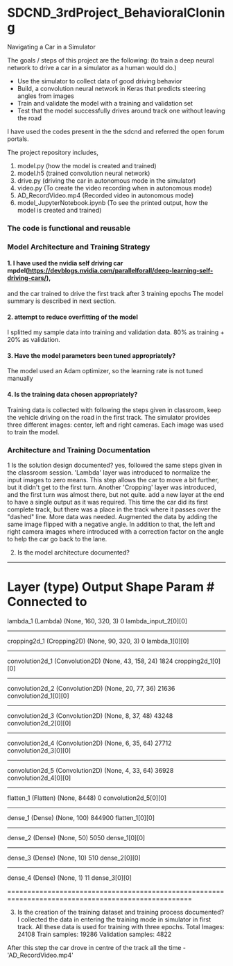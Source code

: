 # SDCND_3rdProject_BehavioralCloning
Navigating a Car in a Simulator

The goals / steps of this project are the following: (to train a deep neural network to drive a car in a simulator as a human would do.)

* Use the simulator to collect data of good driving behavior
* Build, a convolution neural network in Keras that predicts steering angles from images
* Train and validate the model with a training and validation set
* Test that the model successfully drives around track one without leaving the road

I have used the codes present in the the sdcnd and referred the open forum portals.

The project repository includes,
1. model.py (how the model is created and trained)
2. model.h5 (trained convolution neural network)
3. drive.py (driving the car in autonomous mode in the simulator)
4. video.py (To create the video recording when in autonomous mode)
5. AD_RecordVideo.mp4 (Recorded video in autonomous mode)
6. model_JupyterNotebook.ipynb (To see the printed output, how the model is created and trained)

### The code is functional and reusable
### Model Architecture and Training Strategy
#### 1. I have used the nvidia self driving car mpdel(https://devblogs.nvidia.com/parallelforall/deep-learning-self-driving-cars/), 
and the car trained to drive the first track after 3 training epochs 
The model summary is described in next section.
#### 2. attempt to reduce overfitting of the model
I splitted my sample data into training and validation data.  80% as training + 20% as validation.

#### 3. Have the model parameters been tuned appropriately?
The model used an Adam optimizer, so the learning rate is not tuned manually 

#### 4. Is the training data chosen appropriately?
Training data is collected with following the steps given in classroom, keep the vehicle driving on the road in the first track.
The simulator provides three different images: center, left and right cameras. Each image was used to train the model.

### Architecture and Training Documentation
1 Is the solution design documented?
yes, followed the same steps given in the classroom session. 'Lambda' layer was introduced to normalize the input images to zero means. This step allows the car to move a bit further, but it didn't get to the first turn. Another 'Cropping' layer was introduced, and the first turn was almost there, but not quite.
add a new layer at the end to have a single output as it was required. This time the car did its first complete track, but there was a place in the track where it passes over the "dashed" line. More data was needed. Augmented the data by adding the same image flipped with a negative angle. In addition to that, the left and right camera images where introduced with a correction factor on the angle to help the car go back to the lane. 

2. Is the model architecture documented?
____________________________________________________________________________________________________
Layer (type)                     Output Shape          Param #     Connected to                     
====================================================================================================
lambda_1 (Lambda)                (None, 160, 320, 3)   0           lambda_input_2[0][0]             
____________________________________________________________________________________________________
cropping2d_1 (Cropping2D)        (None, 90, 320, 3)    0           lambda_1[0][0]                   
____________________________________________________________________________________________________
convolution2d_1 (Convolution2D)  (None, 43, 158, 24)   1824        cropping2d_1[0][0]               
____________________________________________________________________________________________________
convolution2d_2 (Convolution2D)  (None, 20, 77, 36)    21636       convolution2d_1[0][0]            
____________________________________________________________________________________________________
convolution2d_3 (Convolution2D)  (None, 8, 37, 48)     43248       convolution2d_2[0][0]            
____________________________________________________________________________________________________
convolution2d_4 (Convolution2D)  (None, 6, 35, 64)     27712       convolution2d_3[0][0]            
____________________________________________________________________________________________________
convolution2d_5 (Convolution2D)  (None, 4, 33, 64)     36928       convolution2d_4[0][0]            
____________________________________________________________________________________________________
flatten_1 (Flatten)              (None, 8448)          0           convolution2d_5[0][0]            
____________________________________________________________________________________________________
dense_1 (Dense)                  (None, 100)           844900      flatten_1[0][0]                  
____________________________________________________________________________________________________
dense_2 (Dense)                  (None, 50)            5050        dense_1[0][0]                    
____________________________________________________________________________________________________
dense_3 (Dense)                  (None, 10)            510         dense_2[0][0]                    
____________________________________________________________________________________________________
dense_4 (Dense)                  (None, 1)             11          dense_3[0][0]   

====================================================================================================


3. Is the creation of the training dataset and training process documented?
I collected the data in entering the training mode in simulator in first track. All these data is used for training with three epochs.
Total Images: 24108
Train samples: 19286
Validation samples: 4822

After this step the car drove in centre of the track all the time - 'AD_RecordVideo.mp4'
